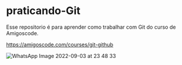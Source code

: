 # praticando-Git
Esse repositorio é para aprender como trabalhar com Git do curso de Amigoscode.

https://amigoscode.com/courses/git-github

![WhatsApp Image 2022-09-03 at 23 48 33](https://user-images.githubusercontent.com/91019951/188294889-1466363f-91dd-4d15-8f54-0998665f2f8c.jpeg)

